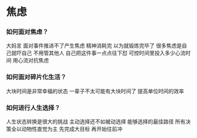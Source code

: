 # 焦虑

### 如何面对焦虑？
大妈言
面对事件推进不了产生焦虑
精神消耗完
以为就锻炼完毕了
很多焦虑是自己就吓自己
不用管其他人
自己把这件事一点点往下怼
可控时间里投入多少心流时间
用心流对抗焦虑

### 如何面对碎片化生活？
大块时间是非常幸福的状态
一辈子不太可能有大块时间了
提高单位时间的效率

### 如何进行人生选择？
人生状态转换是很大的挑战
主动选择还不如被动选择
能够选择的最佳路径
所有决策全以动物性直觉为主
先完成大目标
再开始往前冲
